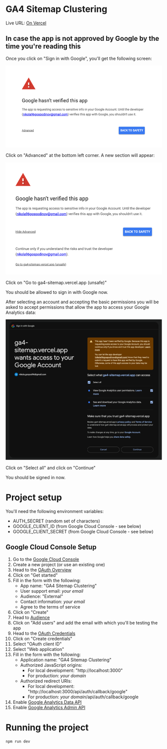 # GA4 Sitemap Clustering

Live URL: [On Vercel](https://ga4-sitemap.vercel.app/)

## In case the app is not approved by Google by the time you're reading this

Once you click on "Sign in with Google", you'll get the following screen:

![Google OAuth screen](./public/instructions/step1.png)

Click on "Advanced" at the bottom left corner. A new section will appear:

![Google OAuth screen](./public/instructions/step2.png)

Click on "Go to ga4-sitemap.vercel.app (unsafe)"

You should be allowed to sign in with Google now.

After selecting an account and accepting the basic permissions you will be asked to accept permissions that allow the app to access your Google Analytics data:

![Google OAuth screen](./public/instructions/step3.png)

Click on "Select all" and click on "Continue"

You should be signed in now.

# Project setup

You'll need the following environment variables:

- AUTH_SECRET (random set of characters)
- GOOGLE_CLIENT_ID (from Google Cloud Console - see below)
- GOOGLE_CLIENT_SECRET (from Google Cloud Console - see below)

## Google Cloud Console Setup

1. Go to the [Google Cloud Console](https://console.cloud.google.com/)
2. Create a new project (or use an existing one)
3. Head to the [OAuth Overview](https://console.cloud.google.com/auth/overview)
4. Click on "Get started"
5. Fill in the form with the following:
   - App name: "GA4 Sitemap Clustering"
   - User support email: _your email_
   - Audience: "External"
   - Contact information: _your email_
   - Agree to the terms of service
6. Click on "Create"
7. Head to [Audience](https://console.cloud.google.com/auth/audience)
8. Click on "Add users" and add the email with which you'll be testing the app
9. Head to the [OAuth Credentials](https://console.cloud.google.com/apis/credentials)
10. Click on "Create credentials"
11. Select "OAuth client ID"
12. Select "Web application"
13. Fill in the form with the following:
    - Application name: "GA4 Sitemap Clustering"
    - Authorized JavaScript origins:
      - For local development: "http://localhost:3000"
      - For production: _your domain_
    - Authorized redirect URIs:
      - For local development: "http://localhost:3000/api/auth/callback/google"
      - For production: _your domain_/api/auth/callback/google
14. Enable [Google Analytics Data API](https://console.cloud.google.com/marketplace/product/google/analyticsdata.googleapis.com)
15. Enable [Google Analytics Admin API](https://console.cloud.google.com/marketplace/product/google/analyticsadmin.googleapis.com)

# Running the project

```bash
npm run dev
```

